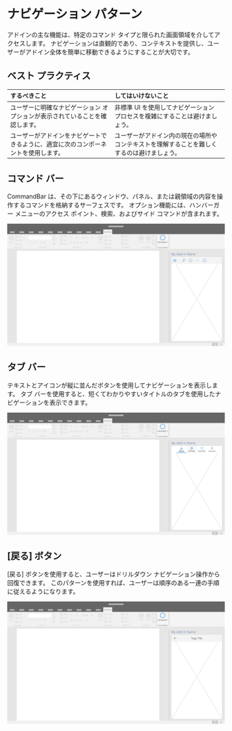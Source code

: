 # <a name="navigation-patterns"></a>ナビゲーション パターン

アドインの主な機能は、特定のコマンド タイプと限られた画面領域を介してアクセスします。 ナビゲーションは直観的であり、コンテキストを提供し、ユーザーがアドイン全体を簡単に移動できるようにすることが大切です。

## <a name="best-practices"></a>ベスト プラクティス

| するべきこと    | してはいけないこと |
| :---- | :---- |
| ユーザーに明確なナビゲーション オプションが表示されていることを確認します。 | 非標準 UI を使用してナビゲーション プロセスを複雑にすることは避けましょう。
| ユーザーがアドインをナビゲートできるように、適宜に次のコンポーネントを使用します。 | ユーザーがアドイン内の現在の場所やコンテキストを理解することを難しくするのは避けましょう。



## <a name="command-bar"></a>コマンド バー

CommandBar は、その下にあるウィンドウ、パネル、または親領域の内容を操作するコマンドを格納するサーフェスです。 オプション機能には、ハンバーガー メニューのアクセス ポイント、検索、およびサイド コマンドが含まれます。

![コマンド - デスクトップ作業ウィンドウの仕様](../images/add-in-command-bar.png)



## <a name="tab-bar"></a>タブ バー

テキストとアイコンが縦に並んだボタンを使用してナビゲーションを表示します。 タブ バーを使用すると、短くてわかりやすいタイトルのタブを使用したナビゲーションを表示できます。

![タブ バー - デスクトップ作業ウィンドウの仕様](../images/add-in-tab-bar.png)


## <a name="back-button"></a>[戻る] ボタン

[戻る] ボタンを使用すると、ユーザーはドリルダウン ナビゲーション操作から回復できます。 このパターンを使用すれば、ユーザーは順序のある一連の手順に従えるようになります。  

![[戻る] ボタン - デスクトップ作業ウィンドウの仕様](../images/add-in-back-button.png)
